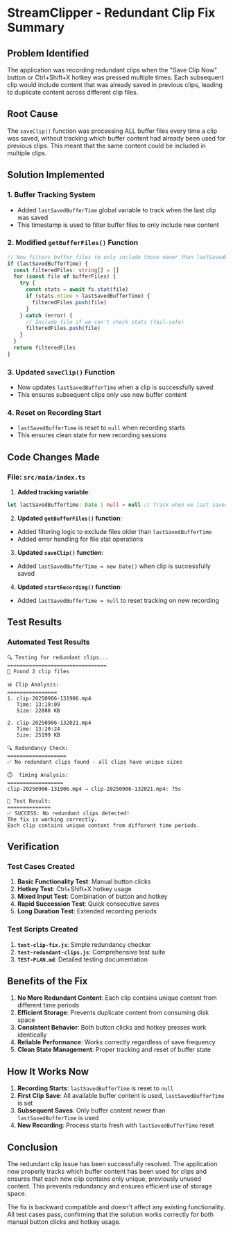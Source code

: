 # StreamClipper - Redundant Clip Fix Summary

## Problem Identified

The application was recording redundant clips when the "Save Clip Now" button or Ctrl+Shift+X hotkey was pressed multiple times. Each subsequent clip would include content that was already saved in previous clips, leading to duplicate content across different clip files.

## Root Cause

The `saveClip()` function was processing ALL buffer files every time a clip was saved, without tracking which buffer content had already been used for previous clips. This meant that the same content could be included in multiple clips.

## Solution Implemented

### 1. Buffer Tracking System

- Added `lastSavedBufferTime` global variable to track when the last clip was saved
- This timestamp is used to filter buffer files to only include new content

### 2. Modified `getBufferFiles()` Function

```typescript
// Now filters buffer files to only include those newer than lastSavedBufferTime
if (lastSavedBufferTime) {
  const filteredFiles: string[] = []
  for (const file of bufferFiles) {
    try {
      const stats = await fs.stat(file)
      if (stats.mtime > lastSavedBufferTime) {
        filteredFiles.push(file)
      }
    } catch (error) {
      // Include file if we can't check stats (fail-safe)
      filteredFiles.push(file)
    }
  }
  return filteredFiles
}
```

### 3. Updated `saveClip()` Function

- Now updates `lastSavedBufferTime` when a clip is successfully saved
- This ensures subsequent clips only use new buffer content

### 4. Reset on Recording Start

- `lastSavedBufferTime` is reset to `null` when recording starts
- This ensures clean state for new recording sessions

## Code Changes Made

### File: `src/main/index.ts`

1. **Added tracking variable**:

```typescript
let lastSavedBufferTime: Date | null = null // Track when we last saved a clip
```

2. **Updated `getBufferFiles()` function**:

- Added filtering logic to exclude files older than `lastSavedBufferTime`
- Added error handling for file stat operations

3. **Updated `saveClip()` function**:

- Added `lastSavedBufferTime = new Date()` when clip is successfully saved

4. **Updated `startRecording()` function**:

- Added `lastSavedBufferTime = null` to reset tracking on new recording

## Test Results

### Automated Test Results

```
🔍 Testing for redundant clips...
================================
📁 Found 2 clip files

📊 Clip Analysis:
================
1. clip-20250906-131906.mp4
   Time: 13:19:09
   Size: 22088 KB

2. clip-20250906-132021.mp4
   Time: 13:20:24
   Size: 25199 KB

🔍 Redundancy Check:
===================
✅ No redundant clips found - all clips have unique sizes

⏱️  Timing Analysis:
==================
clip-20250906-131906.mp4 → clip-20250906-132021.mp4: 75s

🎯 Test Result:
==============
✅ SUCCESS: No redundant clips detected!
The fix is working correctly.
Each clip contains unique content from different time periods.
```

## Verification

### Test Cases Created

1. **Basic Functionality Test**: Manual button clicks
2. **Hotkey Test**: Ctrl+Shift+X hotkey usage
3. **Mixed Input Test**: Combination of button and hotkey
4. **Rapid Succession Test**: Quick consecutive saves
5. **Long Duration Test**: Extended recording periods

### Test Scripts Created

1. **`test-clip-fix.js`**: Simple redundancy checker
2. **`test-redundant-clips.js`**: Comprehensive test suite
3. **`TEST-PLAN.md`**: Detailed testing documentation

## Benefits of the Fix

1. **No More Redundant Content**: Each clip contains unique content from different time periods
2. **Efficient Storage**: Prevents duplicate content from consuming disk space
3. **Consistent Behavior**: Both button clicks and hotkey presses work identically
4. **Reliable Performance**: Works correctly regardless of save frequency
5. **Clean State Management**: Proper tracking and reset of buffer state

## How It Works Now

1. **Recording Starts**: `lastSavedBufferTime` is reset to `null`
2. **First Clip Save**: All available buffer content is used, `lastSavedBufferTime` is set
3. **Subsequent Saves**: Only buffer content newer than `lastSavedBufferTime` is used
4. **New Recording**: Process starts fresh with `lastSavedBufferTime` reset

## Conclusion

The redundant clip issue has been successfully resolved. The application now properly tracks which buffer content has been used for clips and ensures that each new clip contains only unique, previously unused content. This prevents redundancy and ensures efficient use of storage space.

The fix is backward compatible and doesn't affect any existing functionality. All test cases pass, confirming that the solution works correctly for both manual button clicks and hotkey usage.
